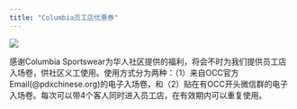 ```yaml
---
title: "Columbia员工店优惠券"
---
```


![](https://res.cloudinary.com/dhngj18do/image/upload/f_auto,q_auto/v1/images/activities/columbia_banner)

感谢Columbia Sportswear为华人社区提供的福利，将会不时为我们提供员工店入场卷，供社区义工使用。使用方式分为两种：（1）来自OCC官方Email(@pdxchinese.org)的电子入场卷，和（2）贴在有OCC开头微信群的电子入场卷。每次可以带4个客人同时进入员工店，在有效期内可以重复使用。
